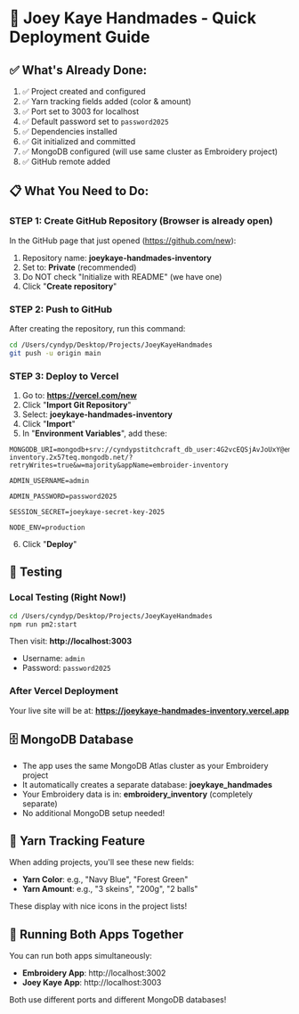 # 🚀 Joey Kaye Handmades - Quick Deployment Guide

## ✅ What's Already Done:

1. ✅ Project created and configured
2. ✅ Yarn tracking fields added (color & amount)
3. ✅ Port set to 3003 for localhost
4. ✅ Default password set to `password2025`
5. ✅ Dependencies installed
6. ✅ Git initialized and committed
7. ✅ MongoDB configured (will use same cluster as Embroidery project)
8. ✅ GitHub remote added

## 📋 What You Need to Do:

### STEP 1: Create GitHub Repository (Browser is already open)

In the GitHub page that just opened (https://github.com/new):

1. Repository name: **joeykaye-handmades-inventory**
2. Set to: **Private** (recommended)
3. Do NOT check "Initialize with README" (we have one)
4. Click "**Create repository**"

### STEP 2: Push to GitHub

After creating the repository, run this command:

```bash
cd /Users/cyndyp/Desktop/Projects/JoeyKayeHandmades
git push -u origin main
```

### STEP 3: Deploy to Vercel

1. Go to: **https://vercel.com/new**
2. Click "**Import Git Repository**"
3. Select: **joeykaye-handmades-inventory**
4. Click "**Import**"
5. In "**Environment Variables**", add these:

```
MONGODB_URI=mongodb+srv://cyndypstitchcraft_db_user:4G2vcEQSjAvJoUxY@embroider-inventory.2x57teq.mongodb.net/?retryWrites=true&w=majority&appName=embroider-inventory

ADMIN_USERNAME=admin

ADMIN_PASSWORD=password2025

SESSION_SECRET=joeykaye-secret-key-2025

NODE_ENV=production
```

6. Click "**Deploy**"

## 🎉 Testing

### Local Testing (Right Now!)
```bash
cd /Users/cyndyp/Desktop/Projects/JoeyKayeHandmades
npm run pm2:start
```

Then visit: **http://localhost:3003**
- Username: `admin`
- Password: `password2025`

### After Vercel Deployment
Your live site will be at: **https://joeykaye-handmades-inventory.vercel.app**

## 🗄️ MongoDB Database

- The app uses the same MongoDB Atlas cluster as your Embroidery project
- It automatically creates a separate database: **joeykaye_handmades**
- Your Embroidery data is in: **embroidery_inventory** (completely separate)
- No additional MongoDB setup needed!

## 🎨 Yarn Tracking Feature

When adding projects, you'll see these new fields:
- **Yarn Color**: e.g., "Navy Blue", "Forest Green"
- **Yarn Amount**: e.g., "3 skeins", "200g", "2 balls"

These display with nice icons in the project lists!

## 📱 Running Both Apps Together

You can run both apps simultaneously:
- **Embroidery App**: http://localhost:3002
- **Joey Kaye App**: http://localhost:3003

Both use different ports and different MongoDB databases!

